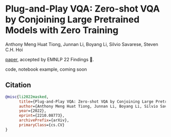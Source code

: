 # Plug-and-Play VQA: Zero-shot VQA by Conjoining Large Pretrained Models with Zero Training
Anthony Meng Huat Tiong, Junnan Li, Boyang Li, Silvio Savarese, Steven C.H. Hoi

[paper](https://arxiv.org/abs/2210.08773), accepted by EMNLP 22 Findings 🎉.

code, notebook example, coming soon


## Citation

```bibtex
@misc{li2022masked,
      title={Plug-and-Play VQA: Zero-shot VQA by Conjoining Large Pretrained Models with Zero Training}, 
      author={Anthony Meng Huat Tiong, Junnan Li, Boyang Li, Silvio Savarese, Steven C. H. Hoi},
      year={2022},
      eprint={2210.08773},
      archivePrefix={arXiv},
      primaryClass={cs.CV}
}
```